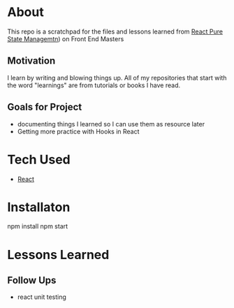 # About

This repo is a scratchpad for the files and lessons learned from [React Pure State Managemtn](https://frontendmasters.com/courses/pure-react-stat)) on Front End Masters

## Motivation

I learn by writing and blowing things up. All of my repositories that start with the word "learnings" are from tutorials or books I have read.

## Goals for Project

-   documenting things I learned so I can use them as resource later
-   Getting more practice with Hooks in React

# Tech Used

-   [React](https://reactjs.org/)

# Installaton

npm install
npm start

# Lessons Learned

## Follow Ups

-   react unit testing
